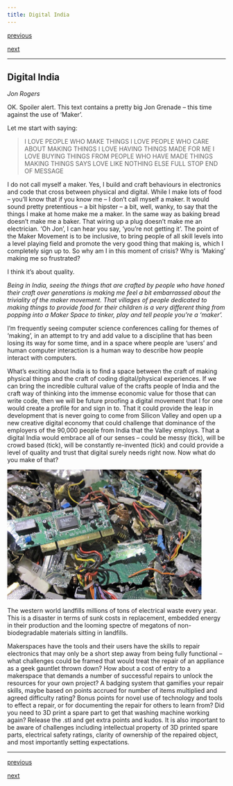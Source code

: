 ```yaml
---
title: Digital India
---
```


<div id="nav">
  <p class="alignleft"><a href="3_08.html">previous</a></p>
  <p class="alignright"><a href="4_02.html">next</a></p>
  <div style="clear: both;"></div>
</div>

---

## Digital India
_Jon Rogers_

OK. Spoiler alert. This text contains a pretty big Jon Grenade – this time against the use of ‘Maker’.

Let me start with saying:

>I LOVE PEOPLE WHO MAKE THINGS
>I LOVE PEOPLE WHO CARE ABOUT MAKING THINGS
>I LOVE HAVING THINGS MADE FOR ME
>I LOVE BUYING THINGS FROM PEOPLE WHO HAVE MADE THINGS MAKING THINGS SAYS LOVE LIKE NOTHING ELSE
>FULL STOP
>END OF MESSAGE


I do not call myself a maker. Yes, I build and craft behaviours in electronics and code that cross between physical and digital. While I make lots of food – you’ll know that if you know me – I don’t call myself a maker. It would sound pretty pretentious – a bit hipster – a bit, well, wanky, to say that the things I make at home make me a maker. In the same way as baking bread doesn’t make me a baker. That wiring up a plug doesn’t make me an electrician. ‘Oh Jon’, I can hear you say, ‘you’re not getting it’. The point of the Maker Movement is to be inclusive, to bring people of all skill levels into a level playing field and promote the very good thing that making is, which I completely sign up to. So why am I in this moment of crisis? Why is ‘Making’ making me so frustrated?

I think it’s about quality.

_Being in India, seeing the things that are crafted by people who have honed their craft over generations is making me feel a bit embarrassed about the triviality of the maker movement. That villages of people dedicated to making things to provide food for their children is a very different thing from popping into a Maker Space to tinker, play and tell people you’re a ‘maker’._

I’m frequently seeing computer science conferences calling for themes of ‘making’, in an attempt to try and add value to a discipline that has been losing its way for some time, and in a space where people are ‘users’ and human computer interaction is a human way to describe how people interact with computers.

What’s exciting about India is to find a space between the craft of making physical things and the craft of coding digital/physical experiences. If we can bring the incredible cultural value of the crafts people of India and the craft way of thinking into the immense economic value for those that can write code, then we will be future proofing a digital movement that I for one would create a profile for and sign in to. That it could provide the leap in development that is never going to come from Silicon Valley and open up a new creative digital economy that could challenge that dominance of the employers of the 90,000 people from India that the Valley employs. That a digital India would embrace all of our senses – could be messy (tick), will be crowd based (tick), will be constantly re-invented (tick) and could provide a level of quality and trust that digital surely needs right now. Now what do you make of that?

![](images/27.jpg)

The western world landfills millions of tons of electrical waste every year. This is a disaster in terms of sunk costs in replacement, embedded energy in their production and the looming spectre of megatons of non-biodegradable materials sitting in landfills.

Makerspaces have the tools and their users have the skills to repair electronics  that may only be a short step away from being fully functional – what challenges could be framed that would treat the repair of an appliance as a geek gauntlet thrown down? How about a cost of entry to a makerspace that demands a number of successful repairs to unlock the resources for your own project? A badging system that gamifies your repair skills, maybe based on points accrued for number of items multiplied and agreed difficulty rating? Bonus points for novel use of technology and tools to effect a repair, or for documenting the repair for others to learn from? Did you need to 3D print a spare part to get that washing machine working again? Release the .stl and get extra points and kudos. It is also important to be aware of challenges including intellectual property of 3D printed spare parts, electrical safety ratings, clarity of ownership of the repaired object, and most importantly setting expectations.

---

<div id="nav">
  <p class="alignleft"><a href="3_08.html">previous</a></p>
  <p class="alignright"><a href="4_02.html">next</a></p>
  <div style="clear: both;"></div>
</div>